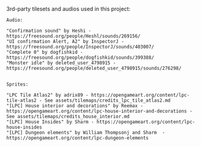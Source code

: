 3rd-party tilesets and audios used in this project:
	
	Audio:

	"Confirmation sound" by Heshi - https://freesound.org/people/Heshl/sounds/269156/
	"UI confirmation Alert, A2" by InspectorJ - https://freesound.org/people/InspectorJ/sounds/403007/
	"Complete 0" by dogfishkid - https://freesound.org/people/dogfishkid/sounds/399388/
	"Monster idle" by deleted_user_4798915 - https://freesound.org/people/deleted_user_4798915/sounds/276298/


	Sprites:

	"LPC Tile Atlas2" by adrix89 - https://opengameart.org/content/lpc-tile-atlas2 - See assets/tilemaps/credits_lpc_tile_atlas2.md
	"[LPC] House interior and decorations" by Reemax - https://opengameart.org/content/lpc-house-interior-and-decorations - See assets/tilemaps/credits_house_interior.md
	"[LPC] House Insides" by Sharm - https://opengameart.org/content/lpc-house-insides
	"[LPC] Dungeon elements" by William Thompsonj and Sharm  - https://opengameart.org/content/lpc-dungeon-elements


